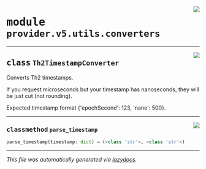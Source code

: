 <!-- markdownlint-disable -->

<a href="../../th2_data_services/provider/v5/utils/converters.py#L0"><img align="right" style="float:right;" src="https://img.shields.io/badge/-source-cccccc?style=flat-square"></a>

# <kbd>module</kbd> `provider.v5.utils.converters`






---

<a href="../../th2_data_services/provider/v5/utils/converters.py#L4"><img align="right" style="float:right;" src="https://img.shields.io/badge/-source-cccccc?style=flat-square"></a>

## <kbd>class</kbd> `Th2TimestampConverter`
Converts Th2 timestamps. 

If you request microseconds but your timestamp has nanoseconds, they will be just cut (not rounding). 

Expected timestamp format {'epochSecond': 123, 'nano': 500}. 




---

<a href="../../th2_data_services/provider/v5/utils/converters.py#L12"><img align="right" style="float:right;" src="https://img.shields.io/badge/-source-cccccc?style=flat-square"></a>

### <kbd>classmethod</kbd> `parse_timestamp`

```python
parse_timestamp(timestamp: dict) → (<class 'str'>, <class 'str'>)
```








---

_This file was automatically generated via [lazydocs](https://github.com/ml-tooling/lazydocs)._
